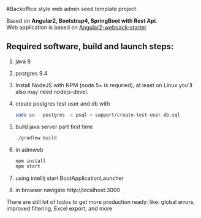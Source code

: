 
#Backoffice style web admin seed template project.

Based on **Angular2, Bootstrap4, SpringBoot with Rest Api**.  
Web application is based on  [Angular2-webpack-starter](https://github.com/AngularClass/angular2-webpack-starter) 

## Required software, build and launch steps:

1. java 8
2. postgres 9.4
3. Install NodeJS with NPM (node 5+ is requried),
   at least on Linux you'll also may need nodejs-devel.
4. create postgres test user and db with

	```bash 
	sudo su - postgres -c psql < support/create-test-user-db.sql
	```
5. build java server part first time

	```bash 
	./gradlew build   
	```
7. in admweb

	```bash 
	npm install 
	npm start  
	```
9. using intellij start BootApplicationLauncher
10. in browser navigate http://localhost:3000

There are still lot of todos to get more production ready:
like: global errors, improved filtering, Excel export, and more
